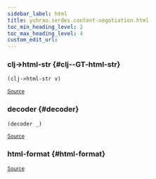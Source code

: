 ```yaml
---
sidebar_label: html
title: yuhrao.serdes.content-negotiation.html
toc_min_heading_level: 2
toc_max_heading_level: 4
custom_edit_url:
---
```






### clj\-&gt;html\-str {#clj--GT-html-str}
``` clojure
(clj->html-str v)
```

<p><sub><a href="https://github.com/yuhrao/big-bang/blob/main//src/yuhrao/serdes/content_negotiation/html.clj#L7-L8">Source</a></sub></p>

### decoder {#decoder}
``` clojure
(decoder _)
```

<p><sub><a href="https://github.com/yuhrao/big-bang/blob/main//src/yuhrao/serdes/content_negotiation/html.clj#L31-L35">Source</a></sub></p>

### html\-format {#html-format}

<p><sub><a href="https://github.com/yuhrao/big-bang/blob/main//src/yuhrao/serdes/content_negotiation/html.clj#L37-L41">Source</a></sub></p>
